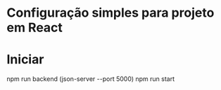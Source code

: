 # Configuração simples para projeto em React

# Iniciar 
npm run backend (json-server --port 5000)
npm run start

